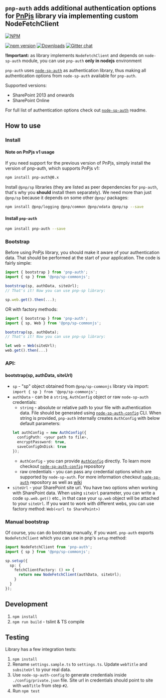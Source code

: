 ## `pnp-auth` adds additional authentication options for [PnPjs](https://github.com/pnp/pnpjs) library via implementing custom NodeFetchClient

[![NPM](https://nodei.co/npm/pnp-auth.png?mini=true&downloads=true&downloadRank=true&stars=true)](https://nodei.co/npm/pnp-auth/)

[![npm version](https://badge.fury.io/js/pnp-auth.svg)](https://badge.fury.io/js/pnp-auth)
[![Downloads](https://img.shields.io/npm/dm/pnp-auth.svg)](https://www.npmjs.com/package/pnp-auth)
[![Gitter chat](https://badges.gitter.im/gitterHQ/gitter.png)](https://gitter.im/sharepoint-node/Lobby)

**!Important:** as library implements `NodeFetchClient` and depends on `node-sp-auth` module, you can use `pnp-auth` **only in nodejs** environment

`pnp-auth` uses [`node-sp-auth`](https://github.com/s-KaiNet/node-sp-auth) as authentication library, thus making all authentication options from `node-sp-auth` available for `pnp-auth`.

Supported versions:

- SharePoint 2013 and onwards
- SharePoint Online

For full list of authentication options check out [`node-sp-auth`](https://github.com/s-KaiNet/node-sp-auth) readme.

## How to use

### Install

#### Note on PnPjs v1 usage
If you need support for the previous version of PnPjs, simply install the version of pnp-auth, which supports PnPjs v1: 

```bash
npm install pnp-auth@0.x
```

Install `@pnp/sp` libraries (they are listed as peer dependencies for `pnp-auth`, that's why you **should** install them separately).
We need more than just `@pnp/sp` because it depends on some other `@pnp/` packages:

```bash
npm install @pnp/logging @pnp/common @pnp/odata @pnp/sp --save
```

#### Install `pnp-auth`

```bash
npm install pnp-auth --save
```

### Bootstrap

Before using PnPjs library, you should make it aware of your authentication data. That should be performed at the start of your application. The code is fairly simple:

```TypeScript
import { bootstrap } from 'pnp-auth';
import { sp } from '@pnp/sp-commonjs';

bootstrap(sp, authData, siteUrl);
// That's it! Now you can use pnp-sp library:

sp.web.get().then(...);
```

OR with factory methods:

```TypeScript
import { bootstrap } from 'pnp-auth';
import { sp, Web } from '@pnp/sp-commonjs';

bootstrap(sp, authData); 
// That's it! Now you can use pnp-sp library:

let web = Web(siteUrl);
web.get().then(...)
```

### API:

#### bootstrap(sp, authData, siteUrl)

- `sp` - "sp" object obtained from `@pnp/sp-commonjs` library via import: `import { sp } from '@pnp/sp-commonjs';`
- `authData` - can be a `string`, `AuthConfig` object or raw `node-sp-auth` credentials:
  - `string` - absolute or relative path to your file with authentication data. File should be generated using [`node-sp-auth-config`](https://github.com/koltyakov/node-sp-auth-config) CLI. When string is provided, `pnp-auth` internally creates `AuthConfig` with below default parameters:
  ```TypeScript
  let authConfig = new AuthConfig({
    configPath: <your path to file>,
    encryptPassword: true,
    saveConfigOnDisk: true
  });
  ```
  - `AuthConfig` - you can provide [`AuthConfig`](https://github.com/koltyakov/node-sp-auth-config#usage-in-typescript) directly. To learn more checkout [`node-sp-auth-config`](https://github.com/koltyakov/node-sp-auth-config) repository
  - raw credentials - you can pass any credential options which are supported by `node-sp-auth`. For more information checkout [`node-sp-auth`](https://github.com/s-KaiNet/node-sp-auth) repository as well as [wiki](https://github.com/s-KaiNet/node-sp-auth/wiki)
- `siteUrl` - your SharePoint site url. You have two options when working with SharePoint data. When using `siteUrl` parameter, you can write a code `sp.web.get()` etc., in that case your `sp.web` object will be attached to your `siteUrl`. If you want to work with different webs, you can use factory method: `Web(<url to SharePoint>)`

### Manual bootstrap

Of course, you can do bootstrap manually, if you want. `pnp-auth` exports `NodeFetchClient` which you can use in pnp's `setup` method:

```TypeScript
import NodeFetchClient from 'pnp-auth';
import { sp } from '@pnp/sp-commonjs';

sp.setup({
  sp: {
    fetchClientFactory: () => {
      return new NodeFetchClient(authData, siteUrl);
    }
  }
});
```

## Development

1. `npm install`
2. `npm run build` - tslint & TS compile

## Testing

Library has a few integration tests:

1. `npm install`
2. Rename `settings.sample.ts` to `settings.ts`. Update `webTitle` and `subsiteUrl` to your real data.
3. Use `node-sp-auth-config` to generate credentials inside `./config/private.json` file. Site url in credentials should point to site with `webTitle` from step `#2`.
4. Run `npm test`
